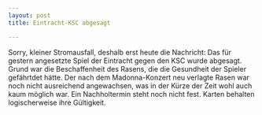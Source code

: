 ```yaml
---
layout: post
title: Eintracht-KSC abgesagt

---
```


Sorry, kleiner Stromausfall, deshalb erst heute die Nachricht: Das für gestern angesetzte Spiel der Eintracht gegen den KSC wurde abgesagt. Grund war die Beschaffenheit des Rasens, die die Gesundheit der Spieler gefährtdet hätte. Der nach dem Madonna-Konzert neu verlagte Rasen war noch nicht ausreichend angewachsen, was in der Kürze der Zeit wohl auch kaum möglich war. Ein Nachholtermin steht noch nicht fest. Karten behalten logischerweise ihre Gültigkeit.


